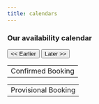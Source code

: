 ```yaml
---
title: calendars
---
```

### Our availability calendar
<button class="button calendar" onclick="prev()"><< Earlier</button>
<button class="button calendar" onclick="next()">Later >></button>
<div class="grid">
    <div id="calendar0" class="size-1-3"></div>
    <div id="calendar1" class="size-1-3"></div>
    <div id="calendar2" class="size-1-3"></div>
</div>
<div class="grid">
<div class="">
<table style="width:250px">
<tr class="booked"><td>Confirmed Booking</td></tr>
</table>
</div>
<div class="">
<table style="width:250px">
<tr class="provisional"><td>Provisional Booking</td></tr>
</table>
</div>
</div>

<script>
        $(document).ready(function() {


            var cal0 = $('#calendar0');
            var cal1 = $('#calendar1');
            var cal2 = $('#calendar2');


    cal0.fullCalendar({
        googleCalendarApiKey: 'AIzaSyBl_bxQ1_qO7M5SiIx0POw--cCgN0oNHOY',
        header: {
            left: '',
            center: '',
            right: 'title'
        },
        eventClick: function(event) {
        if (event.url) {
            return false;
            }
        },
        firstDay: 6,
        defaultDate: moment(),
        height: 320,
        Duration: '4:00:00',
        eventSources: [
        {
            googleCalendarId: 'bplfn5cof1gaaj0hm0jel29ig8@group.calendar.google.com',
            className: 'gcal-booked',
            rendering: 'background',
            color: 'red'
        },
        {
            googleCalendarId: '9aige4glqf2a18opgr8ehmtebk@group.calendar.google.com',
            className: 'gcal-prov',
            rendering: 'background',
            color: '#1BB3E9'
        },
        ],
        viewRender: function (view, element) {
            cur = view.intervalStart;
            d1 = moment(cur).add(1, 'months');
            cal1.fullCalendar('gotoDate', d1);
            d2 = moment(cur).add(2, 'months');
            cal2.fullCalendar('gotoDate', d2);

        },
    });

    cal1.fullCalendar({
        googleCalendarApiKey: 'AIzaSyBl_bxQ1_qO7M5SiIx0POw--cCgN0oNHOY',
        header: {
            left: '',
            center: '',
            right: 'title'
        },
        eventClick: function(event) {
        if (event.url) {
            return false;
            }
        },
        firstDay: 6,
        defaultDate: moment(cur).add(1, 'months'),
        height: 320,
        Duration: '12:00:00',
        eventSources: [
        {
            googleCalendarId: 'bplfn5cof1gaaj0hm0jel29ig8@group.calendar.google.com',
            className: 'gcal-booked',
            rendering: 'background',
            color: 'red'
        },
        {
            googleCalendarId: '9aige4glqf2a18opgr8ehmtebk@group.calendar.google.com',
            className: 'gcal-prov',
            rendering: 'background',
            color: '#1BB3E9'
        },
        ],
    });
    cal2.fullCalendar({
        googleCalendarApiKey: 'AIzaSyBl_bxQ1_qO7M5SiIx0POw--cCgN0oNHOY',
        header: {
            left: '',
            center: '',
            right: 'title'
        },
        firstDay: 6,
        eventClick: function(event) {
        if (event.url) {
            return false;
            }
        },
        defaultDate: moment(cur).add(2, 'months'),
        height: 320,
        Duration: '12:00:00',
        eventSources: [
        {
            googleCalendarId: 'bplfn5cof1gaaj0hm0jel29ig8@group.calendar.google.com',
            className: 'gcal-booked',
            rendering: 'background',
            color: 'red'
        },
        {
            googleCalendarId: '9aige4glqf2a18opgr8ehmtebk@group.calendar.google.com',
            className: 'gcal-prov',
            rendering: 'background',
            color: '#1BB3E9'
        },
        ],
    });


})
    </script>

<script>
function prev() {
    $('#calendar0').fullCalendar('gotoDate',moment(cur).add(-3, 'months'));
}
function next() {
    $('#calendar0').fullCalendar('gotoDate',moment(cur).add(3, 'months'));
}
</script>